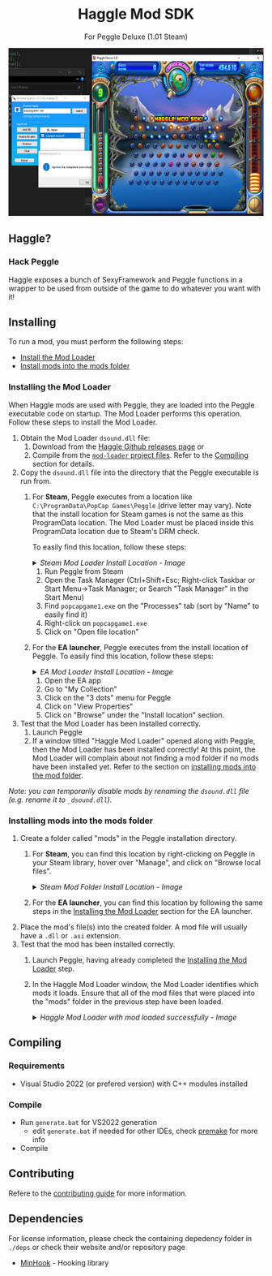 <h1 align="center"> Haggle Mod SDK </h1>
<p align="center"> For Peggle Deluxe (1.01 Steam) </p>

<p align="center">
  <img width="596" height="331" src="./docs/images/example-mod.png">
</p>

## Haggle?
### Hack Peggle
Haggle exposes a bunch of SexyFramework and Peggle functions in a wrapper to be used from outside of the game to do whatever you want with it!

## Installing
To run a mod, you must perform the following steps:
- [Install the Mod Loader](#installing-the-mod-loader)
- [Install mods into the mods folder](#installing-mods-into-the-mods-folder)

### Installing the Mod Loader
When Haggle mods are used with Peggle, they are loaded into the Peggle executable code on startup.
The Mod Loader performs this operation. Follow these steps to install the Mod Loader.
1. Obtain the Mod Loader `dsound.dll` file:
   1. Download from the [Haggle Github releases page](https://github.com/PeggleCommunity/haggle/releases) or
   2. Compile from the [`mod-loader` project files](src/mod-loader/). Refer to the [Compiling](#compiling) section for details.
2. Copy the `dsound.dll` file into the directory that the Peggle executable is run from.
   1. For **Steam**, Peggle executes from a location like `C:\ProgramData\PopCap Games\Peggle` (drive letter may vary).
      Note that the install location for Steam games is not the same as this ProgramData location.
      The Mod Loader must be placed inside this ProgramData location due to Steam's DRM check.

      To easily find this location, follow these steps:

      <details>
        <summary><i>Steam Mod Loader Install Location - Image</i></summary>
        <p>
          <img src="./docs/images/Steam_Loader_InstallLocation.png">
        </p>
      </details>

      1. Run Peggle from Steam
      2. Open the Task Manager (Ctrl+Shift+Esc; Right-click Taskbar or Start Menu->Task Manager; or Search "Task Manager" in the Start Menu)
      3. Find `popcapgame1.exe` on the "Processes" tab (sort by "Name" to easily find it)
      4. Right-click on `popcapgame1.exe`
      5. Click on "Open file location"
   2. For the **EA launcher**, Peggle executes from the install location of Peggle.
      To easily find this location, follow these steps:
      <details>
        <summary><i>EA Mod Loader Install Location - Image</i></summary>
        <p>
          <img src="./docs/images/EA_InstallLocation.png">
        </p>
      </details>

      1. Open the EA app
      2. Go to "My Collection"
      3. Click on the "3 dots" menu for Peggle
      4. Click on "View Properties"
      5. Click on "Browse" under the "Install location" section.
3. Test that the Mod Loader has been installed correctly.
   1. Launch Peggle
   2. If a window titled "Haggle Mod Loader" opened along with Peggle, then the Mod Loader has been installed correctly!
      At this point, the Mod Loader will complain about not finding a mod folder if no mods have been installed yet.
      Refer to the section on [installing mods into the mod folder](#installing-mods-into-the-mods-folder).

*Note: you can temporarily disable mods by renaming the `dsound.dll` file (e.g. rename it to `_dsound.dll`).*

### Installing mods into the mods folder
1. Create a folder called "mods" in the Peggle installation directory.
   1. For **Steam**, you can find this location by right-clicking on Peggle in your Steam library, hover over "Manage", and click on "Browse local files".

      <details>
        <summary><i>Steam Mod Folder Install Location - Image</i></summary>
        <p>
          <img src="./docs/images/Steam_Mods_InstallLocation.png">
        </p>
      </details>
   2. For the **EA launcher**, you can find this location by following the same steps in the [Installing the Mod Loader](#installing-the-mod-loader) section for the EA launcher.
2. Place the mod's file(s) into the created folder. A mod file will usually have a `.dll` or `.asi` extension.
3. Test that the mod has been installed correctly.
   1. Launch Peggle, having already completed the [Installing the Mod Loader](#installing-the-mod-loader) step.
   2. In the Haggle Mod Loader window, the Mod Loader identifies which mods it loads.
      Ensure that all of the mod files that were placed into the "mods" folder in the previous step have been loaded.

      <details>
        <summary><i>Haggle Mod Loader with mod loaded successfully - Image</i></summary>
        <p>
          <img src="./docs/images/Haggle_Mod_Loader_with_Example_Mod_loaded.png">
        </p>
      </details>

## Compiling
### Requirements
- Visual Studio 2022 (or prefered version) with C++ modules installed

### Compile
- Run `generate.bat` for VS2022 generation
  - edit `generate.bat` if needed for other IDEs, check [premake](https://premake.github.io/docs/Using-Premake/) for more info
- Compile


## Contributing
Refere to the [contributing guide](https://github.com/PeggleCommunity/haggle/blob/master/CONTRIBUTING.md) for more information.

## Dependencies
For license information, please check the containing depedency folder in `./deps` or check their website and/or repository page
- [MinHook](https://github.com/TsudaKageyu/minhook) - Hooking library
